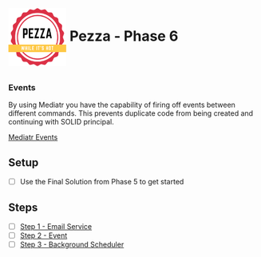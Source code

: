 <img align="left" width="116" height="116" src="pezza-logo.png" />

# &nbsp;**Pezza - Phase 6**

<br/><br/>

### **Events**

By using Mediatr you have the capability of firing off events between different commands. This prevents duplicate code from being created and continuing with SOLID principal.

[Mediatr Events](https://ardalis.com/immediate-domain-event-salvation-with-mediatr/)

## **Setup**

- [ ] Use the Final Solution from Phase 5 to get started

## **Steps**

- [ ] [Step 1 - Email Service](https://github.com/entelect-incubator/.NET/tree/master/Phase%206/Step%201)
- [ ] [Step 2 - Event](https://github.com/entelect-incubator/.NET/tree/master/Phase%206/Step%202)
- [ ]  [Step 3 - Background Scheduler](https://github.com/entelect-incubator/.NET/tree/master/Phase%206/Step%203)